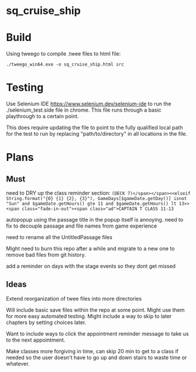 # sq_cruise_ship

# Build

Using tweego to compile .twee files to html file:

`./tweego_win64.exe -o sq_cruise_ship.html src`

# Testing

Use Selenium IDE https://www.selenium.dev/selenium-ide to run the ./selenium_test.side file in chrome. This file runs through a basic playthrough to a certain point.

This does require updating the file to point to the fully qualified local path for the test to run by replacing "path/to/directory" in all locations in the file.

# Plans

## Must

need to DRY up the class reminder section:
`(DECK 7)</span></span><<elseif String.format("{0} {1} {2}, {3}"), GameDays[$gameDate.getDay()] isnot "Sun" and $gameDate.getHours() gte 11 and $gameDate.getHours() lt 13>><span class="fade-in-out"><span class="ad">CAPTAIN T CLASS 11-13 `

autopopup using the passage title in the popup itself is annoying. need to fix to decouple passage and file names from game experience

need to rename all the UntitledPassage files

Might need to burn this repo after a while and migrate to a new one to remove bad files from git history.

add a reminder on days with the stage events so they dont get missed

## Ideas

Extend reorganization of twee files into more directories

Will include basic save files within the repo at some point. Might use them for more easy automated testing. Might include a way to skip to later chapters by setting choices later.

Want to include ways to click the appointment reminder message to take us to the next appointment.

Make classes more forgiving in time, can skip 20 min to get to a class if needed so the user doesn't have to go up and down stairs to waste time or whatever.
